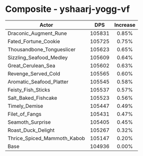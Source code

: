 # Composite - yshaarj-yogg-vf
| Actor | DPS | Increase |
|---|:---:|:---:|
|Draconic_Augment_Rune|105831|0.85%|
|Fated_Fortune_Cookie|105725|0.75%|
|Thousandbone_Tongueslicer|105623|0.65%|
|Sizzling_Seafood_Medley|105609|0.64%|
|Great_Cerulean_Sea|105602|0.63%|
|Revenge_Served_Cold|105565|0.60%|
|Aromatic_Seafood_Platter|105545|0.58%|
|Feisty_Fish_Sticks|105537|0.57%|
|Salt_Baked_Fishcake|105523|0.56%|
|Timely_Demise|105447|0.49%|
|Filet_of_Fangs|105431|0.47%|
|Seamoth_Surprise|105405|0.45%|
|Roast_Duck_Delight|105267|0.32%|
|Thrice_Spiced_Mammoth_Kabob|105147|0.20%|
|Base|104936|0.00%|
